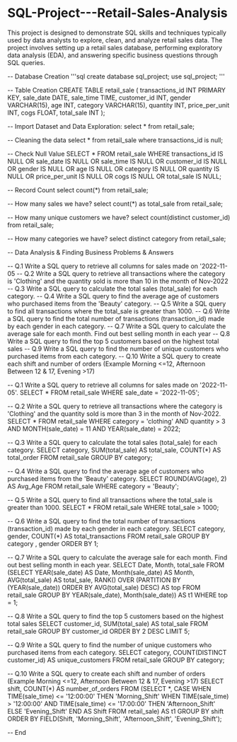 # SQL-Project---Retail-Sales-Analysis
This project is designed to demonstrate SQL skills and techniques typically used by data analysts to explore, clean, and analyze retail sales data. The project involves setting up a retail sales database, performing exploratory data analysis (EDA), and answering specific business questions through SQL queries.

-- Database Creation
'''sql
create database sql_project;
use sql_project;
'''

-- Table Creation
CREATE TABLE retail_sale (
    transactions_id INT PRIMARY KEY,
    sale_date DATE,
    sale_time TIME,
    customer_id INT,
    gender VARCHAR(15),
    age INT,
    category VARCHAR(15),
    quantity INT,
    price_per_unit INT,
    cogs FLOAT,
    total_sale INT
);
    
-- Import Dataset and Data Exploration:
select * from retail_sale;

-- Cleaning the data
select * from retail_sale
where transactions_id is null;

-- Check Null Value
SELECT * FROM
    retail_sale
WHERE
    transactions_id IS NULL
        OR sale_date IS NULL
        OR sale_time IS NULL
        OR customer_id IS NULL
        OR gender IS NULL
        OR age IS NULL
        OR category IS NULL
        OR quantity IS NULL
        OR price_per_unit IS NULL
        OR cogs IS NULL
        OR total_sale IS NULL;

-- Record Count
select count(*) from retail_sale;

-- How many sales we have?
select count(*) as total_sale from retail_sale;

-- How many unique customers we have?
select count(distinct customer_id) from retail_sale;

-- How many categories we have?
select distinct category from retail_sale;

-- Data Analysis & Finding Business Problems & Answers

-- Q.1 Write a SQL query to retrieve all columns for sales made on '2022-11-05
-- Q.2 Write a SQL query to retrieve all transactions where the category is 'Clothing' and the quantity sold is more than 10 in the month of Nov-2022
-- Q.3 Write a SQL query to calculate the total sales (total_sale) for each category.
-- Q.4 Write a SQL query to find the average age of customers who purchased items from the 'Beauty' category.
-- Q.5 Write a SQL query to find all transactions where the total_sale is greater than 1000.
-- Q.6 Write a SQL query to find the total number of transactions (transaction_id) made by each gender in each category.
-- Q.7 Write a SQL query to calculate the average sale for each month. Find out best selling month in each year
-- Q.8 Write a SQL query to find the top 5 customers based on the highest total sales 
-- Q.9 Write a SQL query to find the number of unique customers who purchased items from each category.
-- Q.10 Write a SQL query to create each shift and number of orders (Example Morning <=12, Afternoon Between 12 & 17, Evening >17)


-- Q.1 Write a SQL query to retrieve all columns for sales made on '2022-11-05'.
SELECT * FROM retail_sale
WHERE
    sale_date = '2022-11-05';

-- Q.2 Write a SQL query to retrieve all transactions where the category is 'Clothing' and the quantity sold is more than 3 in the month of Nov-2022.
SELECT *
FROM retail_sale
WHERE
    category = 'clothing' AND quantity > 3
        AND MONTH(sale_date) = 11
        AND YEAR(sale_date) = 2022;

-- Q.3 Write a SQL query to calculate the total sales (total_sale) for each category.
SELECT 
    category,
    SUM(total_sale) AS total_sale,
    COUNT(*) AS total_order
FROM
    retail_sale
GROUP BY category;

-- Q.4 Write a SQL query to find the average age of customers who purchased items from the 'Beauty' category.
SELECT 
    ROUND(AVG(age), 2) AS Avg_Age
FROM
    retail_sale
WHERE
    category = 'Beauty';

-- Q.5 Write a SQL query to find all transactions where the total_sale is greater than 1000.
SELECT *
FROM retail_sale
WHERE
    total_sale > 1000;

-- Q.6 Write a SQL query to find the total number of transactions (transaction_id) made by each gender in each category.
SELECT 
    category, gender, COUNT(*) AS total_transactions
FROM
    retail_sale
GROUP BY category , gender
ORDER BY 1;

-- Q.7 Write a SQL query to calculate the average sale for each month. Find out best selling month in each year.
SELECT Date, Month, total_sale FROM
(SELECT YEAR(sale_date) AS Date, Month(sale_date) AS Month, AVG(total_sale) AS total_sale,
RANK() OVER (PARTITION BY (YEAR(sale_date)) ORDER BY AVG(total_sale) DESC) AS top
FROM retail_sale
GROUP BY YEAR(sale_date), Month(sale_date)) AS t1
WHERE top = 1;

-- Q.8 Write a SQL query to find the top 5 customers based on the highest total sales
SELECT 
    customer_id, SUM(total_sale) AS total_sale
FROM
    retail_sale
GROUP BY customer_id
ORDER BY 2 DESC
LIMIT 5;

-- Q.9 Write a SQL query to find the number of unique customers who purchased items from each category.
SELECT 
    category, COUNT(DISTINCT customer_id) AS unique_customers
FROM
    retail_sale
GROUP BY category;
 
-- Q.10 Write a SQL query to create each shift and number of orders (Example Morning <=12, Afternoon Between 12 & 17, Evening >17)
SELECT shift, COUNT(*) AS number_of_orders
FROM
    (SELECT *,
            CASE
                WHEN TIME(sale_time) <= '12:00:00' THEN 'Morning_Shift'
                WHEN TIME(sale_time) > '12:00:00' AND TIME(sale_time) <= '17:00:00'
                THEN 'Afternoon_Shift'
                ELSE 'Evening_Shift'
            END AS Shift
    FROM retail_sale) AS t1
GROUP BY shift
ORDER BY FIELD(Shift,
        'Morning_Shift',
        'Afternoon_Shift',
        'Evening_Shift');
        
-- End 










    
